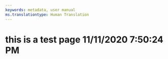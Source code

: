 ```yaml
---
keywords: metadata, user manual
ms.translationtype: Human Translation
---
```

# this is a test page 11/11/2020 7:50:24 PM